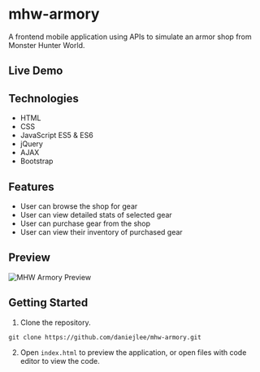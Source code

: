 # mhw-armory
A frontend mobile application using APIs to simulate an armor shop from Monster Hunter World.

## Live Demo


## Technologies
- HTML
- CSS
- JavaScript ES5 & ES6
- jQuery
- AJAX
- Bootstrap

## Features
- User can browse the shop for gear
- User can view detailed stats of selected gear
- User can purchase gear from the shop
- User can view their inventory of purchased gear


## Preview
![MHW Armory Preview](preview.gif)

## Getting Started

1. Clone the repository.

```
git clone https://github.com/daniejlee/mhw-armory.git
```

2. Open `index.html` to preview the application, or open files with code editor to view the code.
